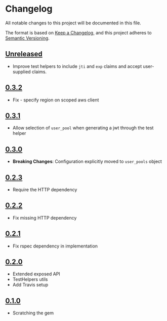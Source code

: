 # Changelog
All notable changes to this project will be documented in this file.

The format is based on [Keep a Changelog](https://keepachangelog.com/en/1.0.0/),
and this project adheres to [Semantic Versioning](https://semver.org/spec/v2.0.0.html).

## [Unreleased]

- Improve test helpers to include `jti` and `exp` claims and accept user-supplied claims.

## [0.3.2]
- Fix - specify region on scoped aws client

## [0.3.1]
- Allow selection of `user_pool` when generating a jwt through the test helper

## [0.3.0]
- **Breaking Changes**: Configuration explicitly moved to `user_pools` object

## [0.2.3]
- Require the HTTP dependency

## [0.2.2]
- Fix missing HTTP dependency

## [0.2.1]
- Fix rspec dependency in implementation

## [0.2.0]
- Extended exposed API
- TestHelpers utils
- Add Travis setup

## [0.1.0]

- Scratching the gem

[Unreleased]: https://github.com/barkibu/warden-cognito/compare/v0.3.2...HEAD
[0.3.2]: https://github.com/barkibu/warden-cognito/compare/v0.3.1...v0.3.2
[0.3.1]: https://github.com/barkibu/warden-cognito/compare/v0.3.0...v0.3.1
[0.3.0]: https://github.com/barkibu/warden-cognito/compare/v0.2.3...v0.3.0
[0.2.3]: https://github.com/barkibu/warden-cognito/compare/v0.2.2...v0.2.3
[0.2.2]: https://github.com/barkibu/warden-cognito/compare/v0.2.1...v0.2.2
[0.2.1]: https://github.com/barkibu/warden-cognito/compare/v0.2.0...v0.2.1
[0.2.0]: https://github.com/barkibu/warden-cognito/compare/v0.1.0...v0.2.0
[0.1.0]: https://github.com/barkibu/warden-cognito/releases/tag/v0.1.0
